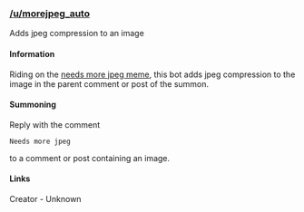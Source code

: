 ### [/u/morejpeg_auto](http://reddit.com/u/morejpeg_auto)

Adds jpeg compression to an image

#### Information

Riding on the [needs more jpeg meme](http://knowyourmeme.com/memes/needs-more-jpeg), this bot
adds jpeg compression to the image in the parent comment or post of the summon.

#### Summoning

Reply with the comment

`Needs more jpeg`

to a comment or post containing an image.

#### Links

Creator - Unknown